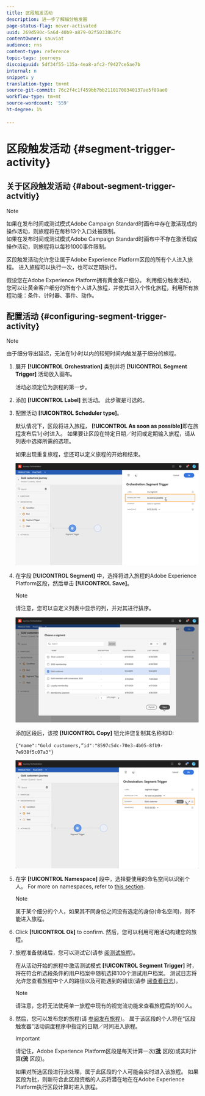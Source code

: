 ```yaml
---
title: 区段触发活动
description: 进一步了解细分触发器
page-status-flag: never-activated
uuid: 269d590c-5a6d-40b9-a879-02f5033863fc
contentOwner: sauviat
audience: rns
content-type: reference
topic-tags: journeys
discoiquuid: 5df34f55-135a-4ea8-afc2-f9427ce5ae7b
internal: n
snippet: y
translation-type: tm+mt
source-git-commit: 76c2f4c1f459bb7bb21101708340137ae5f89ae0
workflow-type: tm+mt
source-wordcount: '559'
ht-degree: 1%

---
```



# 区段触发活动 {#segment-trigger-activity}

## 关于区段触发活动 {#about-segment-trigger-actvitiy}

>[!NOTE]
>
>如果在发布时间或测试模式Adobe Campaign Standard时画布中存在激活现成的操作活动，则旅程将在每秒13个入口处被限制。 <br>如果在发布时间或测试模式Adobe Campaign Standard时画布中不存在激活现成操作活动，则旅程将以每秒1000事件限制。

区段触发活动允许您让属于Adobe Experience Platform区段的所有个人进入旅程。 进入旅程可以执行一次，也可以定期执行。

假设您在Adobe Experience Platform拥有黄金客户细分。 利用细分触发活动，您可以让黄金客户细分的所有个人进入旅程，并使其进入个性化旅程，利用所有旅程功能：条件、计时器、事件、动作。

## 配置活动 {#configuring-segment-trigger-activity}

>[!NOTE]
>
>由于细分导出延迟，无法在1小时以内的较短时间内触发基于细分的旅程。

1. 展开 **[!UICONTROL Orchestration]** 类别并将 **[!UICONTROL Segment Trigger]** 活动放入画布。

   活动必须定位为旅程的第一步。

1. 添加 **[!UICONTROL Label]** 到活动。 此步骤是可选的。

1. 配置活动 **[!UICONTROL Scheduler type]**。

   默认情况下，区段将进入旅程， **[!UICONTROL As soon as possible]**&#x200B;即在旅程发布后1小时进入。 如果要让区段在特定日期／时间或定期输入旅程，请从列表中选择所需的选项。

   如果出现重复旅程，您还可以定义旅程的开始和结束。

   ![](../assets/segment-trigger-schedule.png)

1. 在字段 **[!UICONTROL Segment]** 中，选择将进入旅程的Adobe Experience Platform区段，然后单击 **[!UICONTROL Save]**。

   >[!NOTE]
   >
   >请注意，您可以自定义列表中显示的列，并对其进行排序。

   ![](../assets/segment-trigger-segment-selection.png)

   添加区段后，该按 **[!UICONTROL Copy]** 钮允许您复制其名称和ID:

   `{"name":"Gold customers,”id":"8597c5dc-70e3-4b05-8fb9-7e938f5c07a3"}`

   ![](../assets/segment-trigger-copy.png)

1. 在字 **[!UICONTROL Namespace]** 段中，选择要使用的命名空间以识别个人。 For more on namespaces, refer to [this section](../event/selecting-the-namespace.md).

   >[!NOTE]
   >
   >属于某个细分的个人，如果其不同身份之间没有选定的身份(命名空间)，则不能进入旅程。

1. Click **[!UICONTROL Ok]** to confirm. 然后，您可以利用可用活动构建您的旅程。

1. 旅程准备就绪后，您可以测试它(请参 [阅测试旅程](../building-journeys/testing-the-journey.md))。

   在从活动开始的旅程中激活测试模式 **[!UICONTROL Segment Trigger]** 时，将在符合所选段条件的用户档案中随机选择100个测试用户档案。 测试日志将允许您查看旅程中个人的路径以及可能遇到的错误(请参 [阅查看日志](../building-journeys/testing-the-journey.md#viewing_logs))。

   >[!NOTE]
   >
   >请注意，您将无法使用单一旅程中现有的视觉流功能来查看旅程后的100人。

1. 然后，您可以发布您的旅程(请 [参阅发布旅程](../building-journeys/publishing-the-journey.md))。 属于该区段的个人将在“区段触发器”活动调度程序中指定的日期／时间进入旅程。

   >[!IMPORTANT]
   >
   >请记住，Adobe Experience Platform区段是每天计算一次(**批** 区段)或实时计算&#x200B;**(流** 区段)。
   >
   >如果对所选区段进行流处理，属于此区段的个人可能会实时进入该旅程。 如果区段为批，则新符合此区段资格的人员将潜在地在在Adobe Experience Platform执行区段计算时进入旅程。
